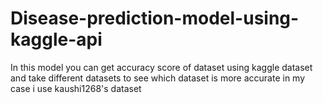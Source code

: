 # Disease-prediction-model-using-kaggle-api
In this model you can get accuracy score of dataset using kaggle dataset and take different datasets to see which dataset is more accurate in my case i use kaushi1268's dataset
